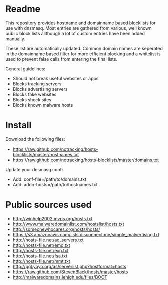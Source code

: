 # Readme
This repository provides hostname and domainname based blocklists for use with dnsmasq.
Most entries are gathered from various, well known public block lists allthough a lot of custom entries have been added manually.

These list are automatically updated.
Common domain names are seperated in the domainname based filter for more efficient blocking and a whitelist is used to prevent false calls from entering the final lists.

General guidelines:
 - Should not break useful websites or apps
 - Blocks tracking servers
 - Blocks advertising servers
 - Blocks fake websites
 - Blocks shock sites
 - Blocks known malware hosts

# Install
Download the following files:
 - https://raw.github.com/notracking/hosts-blocklists/master/hostnames.txt
 - https://raw.github.com/notracking/hosts-blocklists/master/domains.txt

Update your dnsmasq.conf:
 - Add: conf-file=/path/to/domains.txt
 - Add: addn-hosts=/path/to/hostnames.txt

# Public sources used
 - http://winhelp2002.mvps.org/hosts.txt
 - http://www.malwaredomainlist.com/hostslist/hosts.txt
 - http://someonewhocares.org/hosts/hosts/
 - https://s3.amazonaws.com/lists.disconnect.me/simple_malvertising.txt
 - http://hosts-file.net/ad_servers.txt
 - http://hosts-file.net/emd.txt
 - http://hosts-file.net/exp.txt
 - http://hosts-file.net/fsa.txt
 - http://hosts-file.net/mmt.txt
 - http://pgl.yoyo.org/as/serverlist.php?hostformat=hosts
 - https://raw.github.com/StevenBlack/hosts/master/hosts
 - http://malwaredomains.lehigh.edu/files/BOOT
